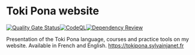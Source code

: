 # Toki Pona website

[![Quality Gate Status](https://sonarcloud.io/api/project_badges/measure?project=SylvainJanet_tokipona_site&metric=alert_status)](https://sonarcloud.io/summary/new_code?id=SylvainJanet_tokipona_site)[![CodeQL](https://github.com/SylvainJanet/tokipona_site/actions/workflows/codeql.yml/badge.svg)](https://github.com/SylvainJanet/tokipona_site/actions/workflows/codeql.yml)[![Dependency Review](https://github.com/SylvainJanet/tokipona_site/actions/workflows/dependency-review.yml/badge.svg)](https://github.com/SylvainJanet/tokipona_site/actions/workflows/dependency-review.yml)

Presentation of the Toki Pona language, courses and practice tools on my website. Available in French and English.
https://tokipona.sylvainjanet.fr
